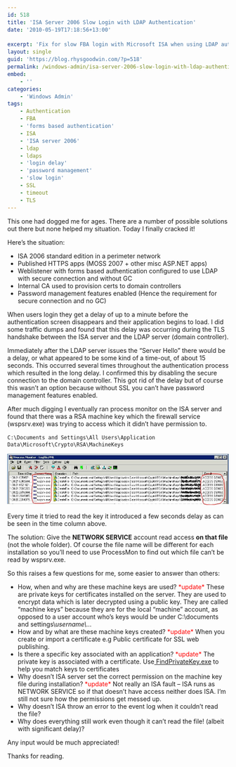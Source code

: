 ```yaml
---
id: 518
title: 'ISA Server 2006 Slow Login with LDAP Authentication'
date: '2010-05-19T17:18:56+13:00'

excerpt: 'Fix for slow FBA login with Microsoft ISA when using LDAP authentication.'
layout: single
guid: 'https://blog.rhysgoodwin.com/?p=518'
permalink: /windows-admin/isa-server-2006-slow-login-with-ldap-authentication/
embed:
    - ''
categories:
    - 'Windows Admin'
tags:
    - Authentication
    - FBA
    - 'forms based authentication'
    - ISA
    - 'ISA server 2006'
    - ldap
    - ldaps
    - 'login delay'
    - 'password management'
    - 'slow login'
    - SSL
    - timeout
    - TLS
---
```


This one had dogged me for ages. There are a number of possible solutions out there but none helped my situation. Today I finally cracked it!

Here’s the situation:

- ISA 2006 standard edition in a perimeter network
- Published HTTPS apps (MOSS 2007 + other misc ASP.NET apps)
- Weblistener with forms based authentication configured to use LDAP with secure connection and without GC
- Internal CA used to provision certs to domain controllers
- Password management features enabled (Hence the requirement for secure connection and no GC)

When users login they get a delay of up to a minute before the authentication screen disappears and their application begins to load. I did some traffic dumps and found that this delay was occurring during the TLS handshake between the ISA server and the LDAP server (domain controller).

Immediately after the LDAP server issues the “Server Hello” there would be a delay, or what appeared to be some kind of a time-out, of about 15 seconds. This occurred several times throughout the authentication process which resulted in the long delay. I confirmed this by disabling the secure connection to the domain controller. This got rid of the delay but of course this wasn’t an option because without SSL you can’t have password management features enabled.

After much digging I eventually ran process monitor on the ISA server and found that there was a RSA machine key which the firewall service (wspsrv.exe) was trying to access which it didn’t have permission to.

```
C:\Documents and Settings\All Users\Application Data\Microsoft\Crypto\RSA\MachineKeys
```

[![](/content/uploads/2010/05/ProcessMon.jpg "ProcessMon")](/content/uploads/2010/05/ProcessMon.jpg)

Every time it tried to read the key it introduced a few seconds delay as can be seen in the time column above.

The solution: Give the **NETWORK SERVICE** account read access **on that file** (not the whole folder). Of course the file name will be different for each installation so you’ll need to use ProcessMon to find out which file can’t be read by wspsrv.exe.

So this raises a few questions for me, some easier to answer than others:

- How, when and why are these machine keys are used? <span style="color: #ff0000;">\*update\*</span> These are private keys for certificates installed on the server. They are used to encrypt data which is later decrypted using a public key. They are called “machine keys” because they are for the local “machine” account, as opposed to a user account who’s keys would be under C:\\documents and settings\\*username\\…*
- How and by what are these machine keys created? <span style="color: #ff0000;">\*update\* </span>When you create or import a certificate e.g Public certificate for SSL web publishing.
- Is there a specific key associated with an application? <span style="color: #ff0000;">\*update\*</span> The private key is associated with a certificate. Use[ FindPrivateKey.exe](https://blog.rhysgoodwin.com/windows-admin/findprivatekey-exe-pre-compiled/) to help you match keys to certificates
- Why doesn’t ISA server set the correct permission on the machine key file during installation? <span style="color: #ff0000;">\*update\*</span> Not really an ISA fault – ISA runs as NETWORK SERVICE so if that doesn’t have access neither does ISA. I’m still not sure how the permissions get messed up.
- Why doesn’t ISA throw an error to the event log when it couldn’t read the file?
- Why does everything still work even though it can’t read the file! (albeit with significant delay)?

Any input would be much appreciated!

Thanks for reading.